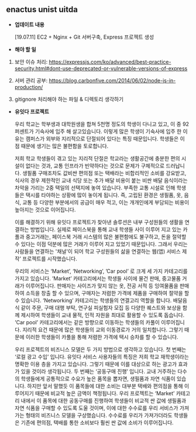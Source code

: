 ## enactus unist uitda





  
- **업데이트 내용**

  \[19.07.11] EC2 + Nginx + Git 서버구축, Express 프로젝트 생성




- **해야 할 일**

1. 보안 이슈 처리: https://expressjs.com/ko/advanced/best-practice-security.html#dont-use-deprecated-or-vulnerable-versions-of-express
  
2. 서버 관리 공부: https://blog.carbonfive.com/2014/06/02/node-js-in-production/
  
3. gitignore 처리해야 하는 파일 & 디렉토리 생각하기

 

- **유잇다 프로젝트**

  우리 학교는 학부생과 대학원생을 합쳐 5천명 정도의 학생이 다니고 있고, 이 중 92퍼센트가 기숙사에 입주 해 살고있습니다. 이렇게 많은 학생이 기숙사에 입주 한 이유는 캠퍼스가 외부와 지리적으로 단절되어 있다는 특징 때문입니다. 학생들은 이 점 때문에 생기는 많은 불편함을 토로합니다.

 

  저희 학교 학생들이 겪고 있는 지리적 단절은 학교라는 생활공간에 충분한 편의 시설이 없다는 것과, 교통 인프라가 빈약하다는 것으로 문제가 구체적으로 드러납니다. 생필품 구매조차도 값비싼 편의점 또는 택배라는 비합리적인 소비를 강요받고, 식사의 경우 제한적인 교내 식당 또는 추가 배달 비용이 붙는 비싼 배달 음식이라는 차악을 가리는 2중 택일의 선택지에 놓여 있습니다. 부족한 교통 시설로 인해 학생들은 택시를 타야하는 상황에 많이 놓이게 됩니다. 즉, 고립된 환경은 생필품, 옷, 음식, 교통 등 다양한 부분에서의 공급이 매우 적고, 이는 개개인에게 부담되는 비용이 높아지는 것으로 이어집니다. 

 

  이를 해결하기 위해 유잇다 프로젝트가 찾아낸 솔루션은 내부 구성원들의 생활을 연결하는 방법입니다. 실제로 페이스북을 통해 교내 학생들 사이 이루어 지고 있는 카풀과 중고거래는, 페이스북 거래 시스템의 많은 불편함에도 불구하고, 돈을 절약할 수 있다는 이점 덕분에 많은 거래가 이루어 지고 있었기 때문입니다. 그래서 우리는 사람들을 연결하는 '채널'이 되어 학교 구성원들의 삶을 연결하는 웹(앱) 서비스 제작’ 프로젝트를 시작했습니다.

 

  우리의 서비스는 ‘Market’, ‘Networking’, ’Car pool’ 로 크게 세 가지 카테고리를 가지고 있습니다. ’Market’ 카테고리에서는 학생들 사이에 물건 판매, 중고물품 거래가 이루어집니다. 판매자는 사이즈가 맞지 않는 옷, 전공 서적 등 잉여물품을 판매하여 소득을 창출 할 수 있으며, 구매자는 저렴한 가격에 제품을 구매하여 절약을 할 수 있습니다. ‘Networking’ 카테고리는 학생들의 연결고리 역할을 합니다. 배달음식 같이 주문, 구매 대행 부탁, 연구실 피실험자 모집 등 다양한 퀘스트와 보상을 함께 제시하여 학생들이 교내 물적, 인적 자원을 최대로 활용할 수 있도록 돕습니다. ’Car pool’ 카테고리에서는 같은 방향으로 이동하는 학생들의 카풀이 이루어집니다. 지리적 요건 때문에 많은 학생들의 교외 이동경로가 거의 일치합니다. 그렇기 때문에 이러한 학생들이 카풀을 통해 저렴한 가격에 택시 승차를 할 수 있습니다.

 

 

  우리 프로젝트의 비즈니스 모델은 두 가지 방법으로 생각하고 있습니다. 첫 번째는 ‘로컬 광고 수입’ 입니다. 유잇다 서비스 사용자들의 특징은 저희 학교 재학생이라는 명확한 이용 층을 가지고 있습니다. 그렇기 때문에 이를 대상으로 하는 광고가 효과가 있을 것이라 생각됩니다. 두 번째는 ‘공동구매 진행’ 입니다. 교내 거주하는 다수의 학생들에게 공통적으로 수요가 높은 품목을 뽑자면, 생필품과 자연 식품이 있습니다. 하지만 앞서 말했듯 이 품목들에 대한 소비는 대부분 택배와 편의점을 통해 이루어지기 때문에 비교적 높은 금액이 책정됩니다. 우리 프로젝트는 ‘Market’ 카테고리 내에서 이 품목에 대한 공동구매를 진행하여 학생들이 비교적 싼 값에 생필품과 자연 식품을 구매할 수 있도록 도울 것이며, 이에 대한 수수료를 우리 서비스가 가져가는 형태의 비즈니스 모델을 구상했습니다. 수수료를 우리가 가져가더라도 학생들은 기존에 편의점, 택배를 통한 소비보다 훨씬 싼 값에 소비가 이루어집니다. 
